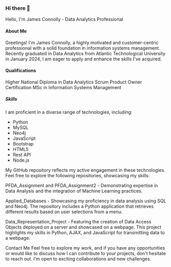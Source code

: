 ### Hi there 👋

Hello, I'm James Connolly - Data Analytics Professional

#### About Me
Greetings! I'm James Connolly, a highly motivated and customer-centric professional with a solid foundation in information systems management. Recently graduated in Data Analytics from Atlantic Technological University in January 2024, I am eager to apply and enhance the skills I've acquired.

#### Qualifications
Higher National Diploma in Data Analytics
Scrum Product Owner Certification
MSc in Information Systems Management

##### Skills
I am proficient in a diverse range of technologies, including:

* Python
* MySQL
* Neo4j
* JavaScript
* Bootstrap
* HTML5
* Rest API
* Node.js

My GitHub repository reflects my active engagement in these technologies. Feel free to explore the following repositories, showcasing my skills:

PFDA_Assignment and PFDA_Assignment2 - Demonstrating expertise in Data Analysis and the integration of Machine Learning practices.

Applied_Databases - Showcasing my proficiency in data analysis using SQL and Neo4j. The repository includes a Python application that retrieves different results based on user selections from a menu.

Data_Representation_Project - Featuring the creation of Data Access Objects deployed on a server and showcased on a webpage. This project highlights my skills in Python, AJAX, and JavaScript for transmitting data to a webpage.

Contact Me
Feel free to explore my work, and if you have any opportunities or would like to discuss how I can contribute to your projects, don't hesitate to reach out. I'm open to exciting collaborations and new challenges.
